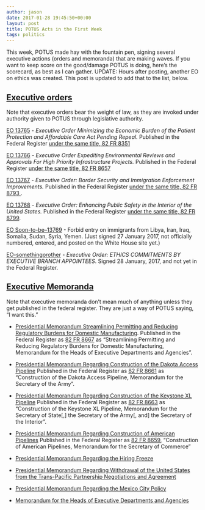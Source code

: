 ```yaml
---
author: jason
date: 2017-01-28 19:45:50+00:00
layout: post
title: POTUS Acts in the First Week
tags: politics
---
```


This week, POTUS made hay with the fountain pen, signing several executive actions (orders and memoranda) that are making waves. If you want to keep score on the good/damage POTUS is doing, here’s the scorecard, as best as I can gather.  UPDATE:  Hours after posting, another EO on ethics was  created.  This post is updated to add that to the list, below.<!-- more -->

## [Executive orders](https://www.whitehouse.gov/briefing-room/presidential-actions/executive-orders)

Note that executive orders bear the weight of law, as they are invoked under authority given to POTUS through legislative authority.

[EO 13765](https://www.whitehouse.gov/the-press-office/2017/01/2/executive-order-minimizing-economic-burden-patient-protection-and) - _Executive Order Minimizing the Economic Burden of the Patient Protection and Affordable Care Act Pending Repeal._ Published in the Federal Register [under the same title, 82 FR 8351](https://www.federalregister.gov/documents/2017/01/24/2017-01799/minimizing-the-economic-burden-of-the-patient-protection-and-affordable-care-act-pending-repeal)

[EO 13766](https://www.whitehouse.gov/the-press-office/2017/01/24/executive-order-expediting-environmental-reviews-and-approvals-high) - _Executive Order Expediting Environmental Reviews and Approvals For High Priority Infrastructure Projects._ Published in the Federal Register [under the same title, 82 FR 8657](https://www.federalregister.gov/documents/2017/01/30/2017-02029/expediting-environmental-reviews-and-approvals-for-high-priority-infrastructure-projects)

[EO 13767](https://www.whitehouse.gov/the-press-office/2017/01/25/executive-order-border-security-and-immigration-enforcement-improvements) - _Executive Order: Border Security and Immigration Enforcement Improvements._ Published in the Federal Register [under the same title, 82 FR 8793 ](https://www.federalregister.gov/documents/2017/01/30/2017-02095/border-security-and-immigration-enforcement-improvements).

[EO 13768](https://www.whitehouse.gov/the-press-office/2017/01/25/presidential-executive-order-enhancing-public-safety-interior-united) - _Executive Order: Enhancing Public Safety in the Interior of the United States._ Published in the Federal Register [under the same title, 82 FR 8799](https://www.federalregister.gov/documents/2017/01/30/2017-02102/enhancing-public-safety-in-the-interior-of-the-united-states).

[EO Soon-to-be–13769](https://www.whitehouse.gov/briefing-room/presidential-actions/executive-orders) - Forbid entry on immigrants from Libya, Iran, Iraq, Somalia, Sudan, Syria, Yemen. (Just signed 27 January 2017, not officially numbered, entered, and posted on the White House site yet.)

[EO-somethingorother](https://www.whitehouse.gov/the-press-office/2017/01/28/executive-order-ethics-commitments-executive-branch-appointees) - _Executive Order: ETHICS COMMITMENTS BY EXECUTIVE BRANCH APPOINTEES_.  Signed 28 January, 2017, and not yet in the Federal Register.

## [Executive Memoranda](https://www.whitehouse.gov/briefing-room/presidential-actions/presidential-memoranda)

Note that executive memoranda don’t mean much of anything unless they get published in the federal register. They are just a way of POTUS saying, “I want this.”

  * [Presidential Memorandum Streamlining Permitting and Reducing Regulatory Burdens for Domestic Manufacturing](https://www.whitehouse.gov/the-press-office/2017/01/24/presidential-memorandum-streamlining-permitting-and-reducing-regulatory). Published in the Federal Register as [82 FR 8667](https://www.federalregister.gov/documents/2017/01/30/2017-02044/streamlining-permitting-and-reducing-regulatory-burdens-for-domestic-manufacturing) as “Streamlining Permitting and Reducing Regulatory Burdens for Domestic Manufacturing, Memorandum for the Heads of Executive Departments and Agencies”.

  * [Presidential Memorandum Regarding Construction of the Dakota Access Pipeline](https://www.whitehouse.gov/the-press-office/2017/01/24/presidential-memorandum-regarding-construction-dakota-access-pipeline) Published in the Federal Register as [82 FR 8661](https://www.federalregister.gov/documents/2017/01/30/2017-02032/construction-of-the-dakota-access-pipeline) as “Construction of the Dakota Access Pipeline, Memorandum for the Secretary of the Army”.

  * [Presidential Memorandum Regarding Construction of the Keystone XL Pipeline](https://www.whitehouse.gov/the-press-office/2017/01/24/presidential-memorandum-regarding-construction-keystone-xl-pipeline) Published in the Federal Register as [82 FR 8663](https://www.federalregister.gov/documents/2017/01/30/2017-02035/construction-of-the-keystone-xl-pipeline) as “Construction of the Keystone XL Pipeline, Memorandum for the Secretary of State[,] the Secretary of the Army[, and] the Secretary of the Interior”.

  * [Presidential Memorandum Regarding Construction of American Pipelines](https://www.whitehouse.gov/the-press-office/2017/01/24/presidential-memorandum-regarding-construction-american-pipelines) Published in the Federal Register as [82 FR 8659](https://www.federalregister.gov/documents/2017/01/30/2017-02031/construction-of-american-pipelines), “Construction of American Pipelines, Memorandum for the Secretary of Commerce”

  * [Presidential Memorandum Regarding the Hiring Freeze](https://www.whitehouse.gov/the-press-office/2017/01/23/presidential-memorandum-regarding-hiring-freeze)

  * [Presidential Memorandum Regarding Withdrawal of the United States from the Trans-Pacific Partnership Negotiations and Agreement](https://www.whitehouse.gov/the-press-office/2017/01/23/presidential-memorandum-regarding-withdrawal-united-states-trans-pacific)

  * [Presidential Memorandum Regarding the Mexico City Policy](https://www.whitehouse.gov/the-press-office/2017/01/23/presidential-memorandum-regarding-mexico-city-policy)

  * [Memorandum for the Heads of Executive Departments and Agencies](https://www.whitehouse.gov/the-press-office/2017/01/20/memorandum-heads-executive-departments-and-agencies)


